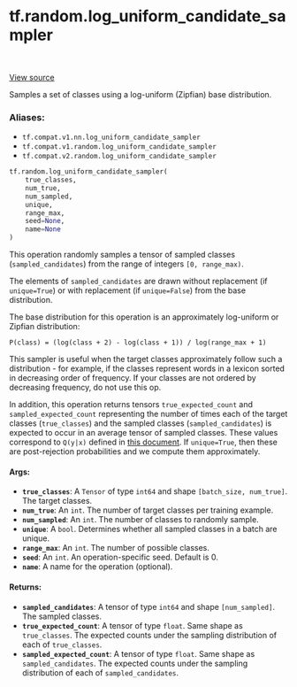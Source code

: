 <div itemscope itemtype="http://developers.google.com/ReferenceObject">
<meta itemprop="name" content="tf.random.log_uniform_candidate_sampler" />
<meta itemprop="path" content="Stable" />
</div>

# tf.random.log_uniform_candidate_sampler

<!-- Insert buttons -->

<table class="tfo-notebook-buttons tfo-api" align="left">
</table>

<a target="_blank" href="/code/stable/tensorflow/python/ops/candidate_sampling_ops.py">View source</a>



<!-- Start diff -->
Samples a set of classes using a log-uniform (Zipfian) base distribution.

### Aliases:

* `tf.compat.v1.nn.log_uniform_candidate_sampler`
* `tf.compat.v1.random.log_uniform_candidate_sampler`
* `tf.compat.v2.random.log_uniform_candidate_sampler`


``` python
tf.random.log_uniform_candidate_sampler(
    true_classes,
    num_true,
    num_sampled,
    unique,
    range_max,
    seed=None,
    name=None
)
```



<!-- Placeholder for "Used in" -->

This operation randomly samples a tensor of sampled classes
(`sampled_candidates`) from the range of integers `[0, range_max)`.

The elements of `sampled_candidates` are drawn without replacement
(if `unique=True`) or with replacement (if `unique=False`) from
the base distribution.

The base distribution for this operation is an approximately log-uniform
or Zipfian distribution:

`P(class) = (log(class + 2) - log(class + 1)) / log(range_max + 1)`

This sampler is useful when the target classes approximately follow such
a distribution - for example, if the classes represent words in a lexicon
sorted in decreasing order of frequency. If your classes are not ordered by
decreasing frequency, do not use this op.

In addition, this operation returns tensors `true_expected_count`
and `sampled_expected_count` representing the number of times each
of the target classes (`true_classes`) and the sampled
classes (`sampled_candidates`) is expected to occur in an average
tensor of sampled classes.  These values correspond to `Q(y|x)`
defined in [this
document](http://www.tensorflow.org/extras/candidate_sampling.pdf).
If `unique=True`, then these are post-rejection probabilities and we
compute them approximately.

#### Args:


* <b>`true_classes`</b>: A `Tensor` of type `int64` and shape `[batch_size,
  num_true]`. The target classes.
* <b>`num_true`</b>: An `int`.  The number of target classes per training example.
* <b>`num_sampled`</b>: An `int`.  The number of classes to randomly sample.
* <b>`unique`</b>: A `bool`. Determines whether all sampled classes in a batch are
  unique.
* <b>`range_max`</b>: An `int`. The number of possible classes.
* <b>`seed`</b>: An `int`. An operation-specific seed. Default is 0.
* <b>`name`</b>: A name for the operation (optional).


#### Returns:


* <b>`sampled_candidates`</b>: A tensor of type `int64` and shape `[num_sampled]`.
  The sampled classes.
* <b>`true_expected_count`</b>: A tensor of type `float`.  Same shape as
  `true_classes`. The expected counts under the sampling distribution
  of each of `true_classes`.
* <b>`sampled_expected_count`</b>: A tensor of type `float`. Same shape as
  `sampled_candidates`. The expected counts under the sampling distribution
  of each of `sampled_candidates`.